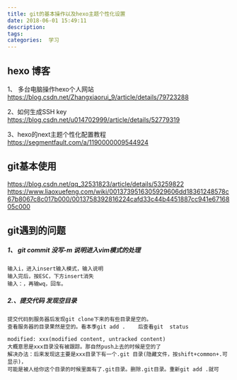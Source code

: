 ```yaml
---
title: git的基本操作以及hexo主题个性化设置
date: 2018-06-01 15:49:11
description: 
tags:
categories:  学习
---
```


##  hexo 博客

1、 多台电脑操作hexo个人网站<br>
https://blog.csdn.net/Zhangxiaorui_9/article/details/79723288

2、如何生成SSH key<br>
https://blog.csdn.net/u014702999/article/details/52779319

3、hexo的next主题个性化配置教程<br>
https://segmentfault.com/a/1190000009544924

## git基本使用
https://blog.csdn.net/qq_32531823/article/details/53259822<br>
https://www.liaoxuefeng.com/wiki/0013739516305929606dd18361248578c67b8067c8c017b000/0013758392816224cafd33c44b4451887cc941e6716805c000

## git遇到的问题
##### 1、 git commit 没写-m  说明进入vim模式的处理
```
输入i，进入insert输入模式，输入说明
输入完后，按ESC，下方insert消失
输入：，再输wq，回车。
```

##### 2.、提交代码 发现空目录
```
提交代码到服务器后发现git clone下来的有些目录是空的。
查看服务器的目录果然是空的。看本季git add .    后查看git  status 

modified: xxx(modified content, untracked content)
大概意思是xxx目录没有被跟踪。那自然push上去的时候是空的了
解决办法：后来发现这主要是xxx目录下有一个.git 目录(隐藏文件，按shift+common+.可显示)，
可能是被人给你这个目录的时候里面有了.git目录。删除.git目录。重新git add .就可
```
